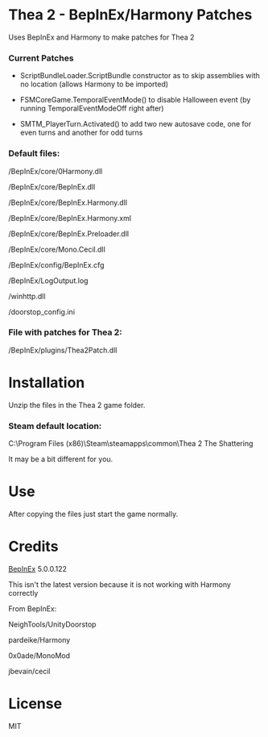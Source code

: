# Thea 2 - BepInEx/Harmony Patches

Uses BepInEx and Harmony to make patches for Thea 2

### Current Patches

+ ScriptBundleLoader.ScriptBundle constructor as to skip assemblies with no location (allows Harmony to be imported)

+ FSMCoreGame.TemporalEventMode() to disable Halloween event (by running TemporalEventModeOff right after)

+ SMTM_PlayerTurn.Activated() to add two new autosave code, one for even turns and another for odd turns


### Default files:

/BepInEx/core/0Harmony.dll

/BepInEx/core/BepInEx.dll

/BepInEx/core/BepInEx.Harmony.dll

/BepInEx/core/BepInEx.Harmony.xml

/BepInEx/core/BepInEx.Preloader.dll

/BepInEx/core/Mono.Cecil.dll

/BepInEx/config/BepInEx.cfg

/BepInEx/LogOutput.log

/winhttp.dll

/doorstop_config.ini


### File with patches for Thea 2:

/BepInEx/plugins/Thea2Patch.dll




# Installation

Unzip the files in the Thea 2 game folder.

### Steam default location:

C:\Program Files (x86)\Steam\steamapps\common\Thea 2 The Shattering


It may be a bit different for you.



# Use

After copying the files just start the game normally.



# Credits

[BepInEx](https://github.com/BepInEx/BepInEx) 5.0.0.122

This isn't the latest version because it is not working with Harmony correctly

From BepInEx:

NeighTools/UnityDoorstop

pardeike/Harmony

0x0ade/MonoMod

jbevain/cecil


# License

MIT
